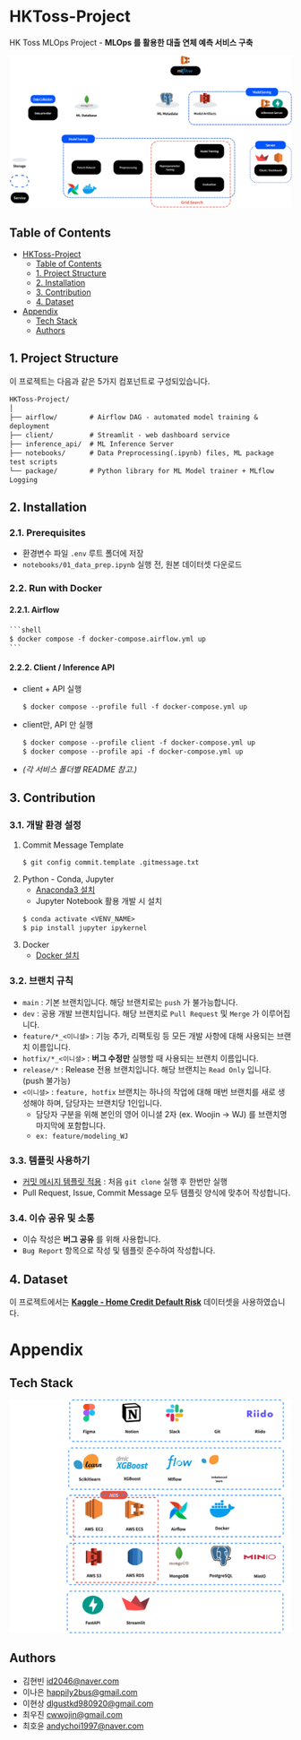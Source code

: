 # HKToss-Project

HK Toss MLOps Project - **MLOps 를 활용한 대출 연체 예측 서비스 구축**

![architecture-diagram](./.assets/images/HKToss-Project_architecture.png)

## Table of Contents

- [HKToss-Project](#hktoss-project)
  - [Table of Contents](#table-of-contents)
  - [1. Project Structure](#1-project-structure)
  - [2. Installation](#2-installation)
  - [3. Contribution](#3-contribution)
  - [4. Dataset](#4-dataset)
- [Appendix](#appendix)
  - [Tech Stack](#tech-stack)
  - [Authors](#authors)

## 1. Project Structure

이 프로젝트는 다음과 같은 5가지 컴포넌트로 구성되있습니다.

```
HKToss-Project/
│
├── airflow/        # Airflow DAG - automated model training & deployment
├── client/         # Streamlit - web dashboard service
├── inference_api/  # ML Inference Server
├── notebooks/      # Data Preprocessing(.ipynb) files, ML package test scripts
└── package/        # Python library for ML Model trainer + MLflow Logging

```

## 2. Installation

### 2.1. Prerequisites

-   환경변수 파일 `.env` 루트 폴더에 저장
-   `notebooks/01_data_prep.ipynb` 실행 전, 원본 데이터셋 다운로드

### 2.2. Run with Docker

#### 2.2.1. Airflow

    ```shell
    $ docker compose -f docker-compose.airflow.yml up
    ```

#### 2.2.2. Client / Inference API

-   client + API 실행

    ```shell
    $ docker compose --profile full -f docker-compose.yml up
    ```

-   client만, API 만 실행

    ```shell
    $ docker compose --profile client -f docker-compose.yml up
    $ docker compose --profile api -f docker-compose.yml up
    ```

-   _(각 서비스 폴더별 README 참고.)_

## 3. Contribution

### 3.1. 개발 환경 설정

1. Commit Message Template
    ```shell
    $ git config commit.template .gitmessage.txt
    ```
2. Python - Conda, Jupyter
    - [Anaconda3 설치](https://docs.anaconda.com/anaconda/install/windows/)
    - Jupyter Notebook 활용 개발 시 설치
    ```shell
    $ conda activate <VENV_NAME>
    $ pip install jupyter ipykernel
    ```
3. Docker
    - [Docker 설치](https://docs.docker.com/desktop/install/windows-install/)

### 3.2. 브랜치 규칙

-   `main` : 기본 브랜치입니다. 해당 브랜치로는 `push` 가 불가능합니다.
-   `dev` : 공용 개발 브랜치입니다. 해당 브랜치로 `Pull Request` 및 `Merge` 가 이루어집니다.
-   `feature/*_<이니셜>` : 기능 추가, 리팩토링 등 모든 개발 사항에 대해 사용되는 브랜치 이름입니다.
-   `hotfix/*_<이니셜>` : **버그 수정만** 실행할 때 사용되는 브랜치 이름입니다.
-   `release/*` : Release 전용 브랜치입니다. 해당 브랜치는 `Read Only` 입니다. (push 불가능)
-   `<이니셜>` : `feature, hotfix` 브랜치는 하나의 작업에 대해 매번 브랜치를 새로 생성해야 하며, 담당자는 브랜치당 1인입니다.
    -   담당자 구분을 위해 본인의 영어 이니셜 2자 (ex. Woojin -> WJ) 를 브랜치명 마지막에 포함합니다.
    -   `ex: feature/modeling_WJ`

### 3.3. 템플릿 사용하기

-   [커밋 메시지 템플릿 적용](#2-run-with-docker) : 처음 `git clone` 실행 후 한번만 실행
-   Pull Request, Issue, Commit Message 모두 템플릿 양식에 맞추어 작성합니다.

### 3.4. 이슈 공유 및 소통

-   이슈 작성은 **버그 공유** 를 위해 사용합니다.
-   `Bug Report` 항목으로 작성 및 템플릿 준수하여 작성합니다.

## 4. Dataset

이 프로젝트에서는 [**Kaggle - Home Credit Default Risk**](https://www.kaggle.com/competitions/home-credit-default-risk) 데이터셋을 사용하였습니다.

# Appendix

## Tech Stack

![stack-diagram](./.assets/images/HKToss-Project_stack.png)

## Authors

-   김현빈 [id2046@naver.com](id2046@naver.com)
-   이나은 [happily2bus@gmail.com](happily2bus@gmail.com)
-   이현상 [dlgustkd980920@gmail.com](dlgustkd980920@gmail.com)
-   최우진 [cwwojin@gmail.com](cwwojin@gmail.com)
-   최호윤 [andychoi1997@naver.com](andychoi1997@naver.com)
